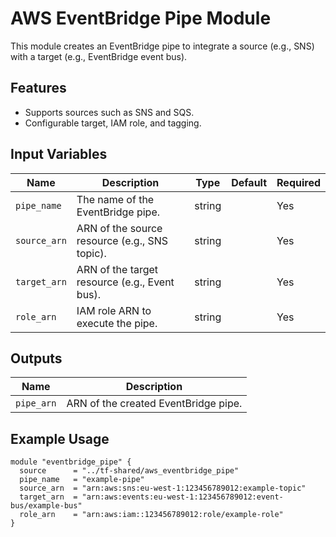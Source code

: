 # AWS EventBridge Pipe Module

This module creates an EventBridge pipe to integrate a source (e.g., SNS) with a target (e.g., EventBridge event bus).

## Features

- Supports sources such as SNS and SQS.
- Configurable target, IAM role, and tagging.

## Input Variables

| Name        | Description                                   | Type   | Default | Required |
|-------------|-----------------------------------------------|--------|---------|----------|
| `pipe_name` | The name of the EventBridge pipe.             | string |         | Yes      |
| `source_arn`| ARN of the source resource (e.g., SNS topic). | string |         | Yes      |
| `target_arn`| ARN of the target resource (e.g., Event bus). | string |         | Yes      |
| `role_arn`  | IAM role ARN to execute the pipe.             | string |         | Yes      |

## Outputs

| Name      | Description                       |
|-----------|-----------------------------------|
| `pipe_arn`| ARN of the created EventBridge pipe.|

## Example Usage

```hcl
module "eventbridge_pipe" {
  source      = "../tf-shared/aws_eventbridge_pipe"
  pipe_name   = "example-pipe"
  source_arn  = "arn:aws:sns:eu-west-1:123456789012:example-topic"
  target_arn  = "arn:aws:events:eu-west-1:123456789012:event-bus/example-bus"
  role_arn    = "arn:aws:iam::123456789012:role/example-role"
}